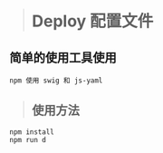 > # Deploy 配置文件

## 简单的使用工具使用

``` npm 使用 swig 和 js-yaml ```

> ## 使用方法

 ```
npm install
npm run d

 ```
